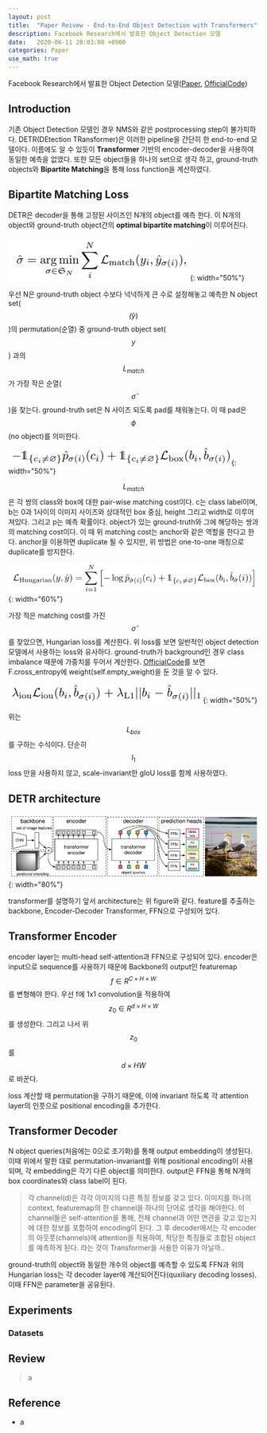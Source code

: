 ```yaml
---
layout: post
title:  "Paper Reivew - End-to-End Object Detection with Transformers"
description: Facebook Research에서 발표한 Object Detection 모델
date:   2020-06-11 20:03:00 +0900
categories: Paper
use_math: true
---
```

Facebook Research에서 발표한 Object Detection 모델([Paper](https://ai.facebook.com/research/publications/end-to-end-object-detection-with-transformers), [OfficialCode](https://github.com/facebookresearch/detr))

## Introduction
기존 Object Detection 모델인 경우 NMS와 같은 postprocessing step이 불가피하다. DETR(DEtection TRansformer)은 이러한 pipeline을 간단히 한 end-to-end 모델이다. 이름에도 알 수 있듯이 **Transformer** 기반의 encoder-decoder을 사용하여 동일한 예측을 없앴다. 또한 모든 object들을 하나의 set으로 생각 하고, ground-truth objects와 **Bipartite Matching**을 통해 loss function을 계산하였다. 

## Bipartite Matching Loss
DETR은 decoder을 통해 고정된 사이즈인 N개의 object를 예측 한다. 이 N개의 object와 ground-truth object간의 **optimal bipartite matching**이 이루어진다.

![Equ:1](https://raw.githubusercontent.com/byeongjokim/byeongjokim.github.io/master/assets/images/detr/equ1.PNG){: width="50%"}

우선 N은 ground-truth object 수보다 넉넉하게 큰 수로 설정해놓고 예측한 N object set($$\hat(y)$$)의 permutation(순열) 중 ground-truth object set($$y$$) 과의 $$L_{match}$$가 가장 작은 순열($$\hat{\sigma}$$)을 찾는다. ground-truth set은 N 사이즈 되도록 pad를 채워놓는다. 이 때 pad은 $$\phi$$(no object)를 의미한다.

![Equ:1-1](https://raw.githubusercontent.com/byeongjokim/byeongjokim.github.io/master/assets/images/detr/equ1-1.PNG){: width="50%"}

$$L_{match}$$은 각 쌍의 class와 box에 대한 pair-wise matching cost이다. c는 class label이며, b는 0과 1사이의 이미지 사이즈와 상대적인 box 중심, height 그리고 width로 이루어져있다. 그리고 p는 예측 확률이다. object가 있는 ground-truth와 그에 해당하는 쌍과의 matching cost이다. 이 때 위 matching cost는 anchor와 같은 역할을 한다고 한다. anchor을 이용하면 duplicate 될 수 있지만, 위 방법은 one-to-one 매칭으로 duplicate를 방지한다.

![Equ:2](https://raw.githubusercontent.com/byeongjokim/byeongjokim.github.io/master/assets/images/detr/equ2.PNG){: width="60%"}

가장 적은 matching cost를 가진 $$\hat{\sigma}$$를 찾았으면, Hungarian loss를 계산한다. 위 loss를 보면 일반적인 object detection 모델에서 사용하는 loss와 유사하다. ground-truth가 background인 경우 class imbalance 때문에 가중치를 두어서 계산한다. [OfficialCode](https://github.com/facebookresearch/detr/blob/be9d447ea3208e91069510643f75dadb7e9d163d/models/detr.py#L121)를 보면 F.cross_entropy에 weight(self.empty_weight)을 둔 것을 알 수 있다.

![Equ:3](https://raw.githubusercontent.com/byeongjokim/byeongjokim.github.io/master/assets/images/detr/equ3.PNG){: width="50%"}

위는 $$L_{box}$$를 구하는 수식이다. 단순히 $$l_1$$ loss 만을 사용하지 않고, scale-invariant한 gIoU loss를 함께 사용하였다.

## DETR architecture
![Fig:2](https://raw.githubusercontent.com/byeongjokim/byeongjokim.github.io/master/assets/images/detr/fig2.PNG){: width="80%"}

transformer를 설명하기 앞서 architecture는 위 figure와 같다. feature를 추출하는 backbone, Encoder-Decoder Transformer, FFN으로 구성되어 있다.

## Transformer Encoder
encoder layer는 multi-head self-attention과 FFN으로 구성되어 있다. encoder은 input으로 sequence를 사용하기 때문에 Backbone의 output인 featuremap $$f \in R^{C \times H \times W}$$를 변형해야 한다. 우선 f에 1x1 convolution을 적용하여 $$z_0 \in R^{d \times H \times W}$$를 생성한다. 그리고 나서 위 $$z_0$$를 $$d \times HW$$로 바꾼다.

loss 계산할 때 permutation을 구하기 때문에, 이에 invariant 하도록 각 attention layer의 인풋으로 positional encoding을 추가한다. 

## Transformer Decoder
N object queries(처음에는 0으로 초기화)를 통해 output embedding이 생성된다. 이때 위에서 말한 대로 permutation-invariant를 위해 positional encoding이 사용되며, 각 embedding은 각기 다른 object를 의미한다. output은 FFN을 통해 N개의 box coordinates와 class label이 된다. 

> 각 channel(d)은 각각 이미지의 다른 특징 정보를 갖고 있다. 이미지를 하나의 context, featuremap의 한 channel을 하나의 단어로 생각을 해야한다. 이 channel들은 self-attention을 통해, 전체 channel과 어떤 연관을 갖고 있는지에 대한 정보를 포함하여 encoding이 된다. 그 후 decoder에서는 각 encoder의 아웃풋(channels)에 attention을 적용하여, 적당한 특징들로 조합된 object를 예측하게 된다. 라는 것이 Transformer을 사용한 이유가 아닐까..

ground-truth의 object와 동일한 개수의 object를 예측할 수 있도록 FFN과 위의 Hungarian loss는 각 decoder layer에 계산되어진다(quxiliary decoding losses). 이때 FFN은 parameter을 공유된다. 

## Experiments
### Datasets

## Review
> a

## Reference
- a